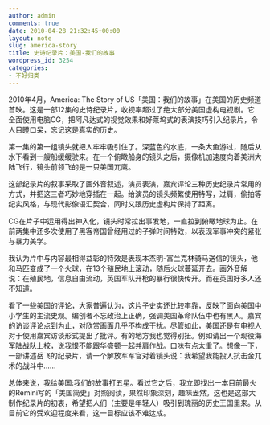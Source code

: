 ```yaml
---
author: admin
comments: true
date: 2010-04-28 21:32:45+00:00
layout: note
slug: america-story
title: 史诗纪录片：美国-我们的故事
wordpress_id: 3254
categories:
- 不好归类
---
```




2010年4月，America: The Story of US「美国：我们的故事」在美国的历史频道首映。这是一部12集的史诗纪录片，收视率超过了绝大部分美国虚构电视剧。它全面使用电脑CG，把阿凡达式的视觉效果和好莱坞式的表演技巧引入纪录片，令人目瞪口呆，忘记这是真实的历史。

第一集的第一组镜头就把人牢牢吸引住了。深蓝色的水底，一条大鱼游过，随后从水下看到一艘船缓缓驶来。在一个俯瞰船身的镜头之后，摄像机加速度向着美洲大陆飞行，镜头前领飞的是一只美国兀鹰。

这部纪录片的叙事采取了画外音叙述，演员表演，嘉宾评论三种历史纪录片常用的方式，并把这三者巧妙地穿插在一起。给演员的镜头频繁使用特写，过肩，偷拍等纪实风格，与现代影像语汇契合，同时又跟历史虚构片保持了距离。

CG在片子中运用得出神入化，镜头时常拉出事发地，一直拉到俯瞰地球为止。在前两集中还多次使用了黑客帝国曾经用过的子弹时间特效，以表现军事冲突的紧张与暴力美学。

我认为片中与内容最相得益彰的特效是表现本杰明-富兰克林骑马送信的镜头，他和马匹变成了一个火球，在13个殖民地上滚动，随后火球蔓延开去。画外音解说：在殖民地，信息自由流动，英国军队开枪的暴行很快传开。而在英国好多人还不知道。

看了一些美国的评论，大家普遍认为，这片子史实还比较牢靠，反映了面向美国中小学生的主流史观。编创者不忘政治上正确，强调美国革命队伍中也有黑人。嘉宾的访谈评论点到为止，对欣赏画面几乎不构成干扰。尽管如此，美国还是有电视人对于使用嘉宾访谈形式提出了批评。有的地方我也觉得别扭。例如请出一个现役海军陆战队上校，说我恨不能跟华盛顿一起并肩作战。口味有点太重了。想像一下，一部讲述岳飞的纪录片，请一个解放军军官对着镜头说：我希望我能投入抗击金兀术的战斗中......

总体来说，我给美国:我们的故事打五星。看过它之后，我立即找出一本目前最火的Remini写的「美国简史」对照阅读，果然印象深刻，趣味盎然。这也是这部大制作纪录片的初衷，希望把人们（主要是年轻人）吸引到瑰丽的历史王国里来。从目前它的受欢迎程度来看，这一目标应该不难达成。
